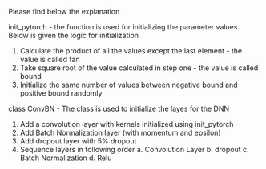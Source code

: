 Please find below the explanation

init_pytorch - the function is used for initializing the parameter values. Below is given the logic for initialization
1. Calculate the product of all the values except the last element - the value is called fan
2. Take square root of the value calculated in step one - the value is called bound
3. Initialize the same number of values between negative bound and positive bound randomly

class ConvBN - The class is used to initialize the layes for the DNN
1. Add a convolution layer with kernels initialized using init_pytorch
2. Add Batch Normalization layer (with momentum and epsilon)
3. Add dropout layer with 5% dropout
4. Sequence layers in following order
	a. Convolution Layer
	b. dropout
	c. Batch Normalization
	d. Relu
	
